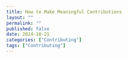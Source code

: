 ```yaml
---
title: How to Make Meaningful Contributions
layout: ""
permalink: ""
published: false
date: 2024-10-21
categories: ["Contributing"]
tags: ["Contributing"]
---
```


